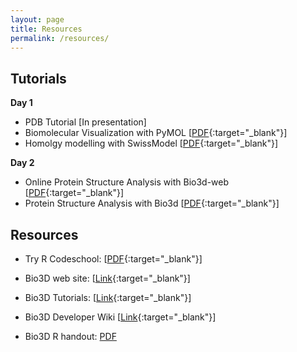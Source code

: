 ```yaml
---
layout: page
title: Resources
permalink: /resources/
---
```


## Tutorials

**Day 1**

* PDB Tutorial [In presentation]
* Biomolecular Visualization with PyMOL [[PDF](https://www.dropbox.com/s/m8sddz7ifzbu8nt/pymol.pdf?dl=1){:target="_blank"}]
* Homolgy modelling with SwissModel [[PDF](https://www.dropbox.com/s/7lwy0cf6v4rr45f/swissmodel.pdf?dl=1){:target="_blank"}]


**Day 2**

* Online Protein Structure Analysis with Bio3d-web [[PDF](https://www.dropbox.com/s/kjdgft3gey7q7jw/bio3d-web.pdf?dl=1){:target="_blank"}]
* Protein Structure Analysis with Bio3d [[PDF](https://www.dropbox.com/s/kpdno1xf4zsnhn7/bio3d.pdf?dl=1){:target="_blank"}]


## Resources

* Try R Codeschool: [[PDF](http://tryr.codeschool.com/){:target="_blank"}]

* Bio3D web site: [[Link](http://thegrantlab.org){:target="_blank"}]
* Bio3D Tutorials: [[Link](http://thegrantlab.org/bio3d/tutorials){:target="_blank"}]
* Bio3D Developer Wiki [[Link](https://bitbucket.org/Grantlab/bio3d){:target="_blank"}]
* Bio3D R handout: [PDF](https://www.dropbox.com/s/rg25icq2ze8kxlw/Bio3D_tutoral1.pdf?dl=1)





  
